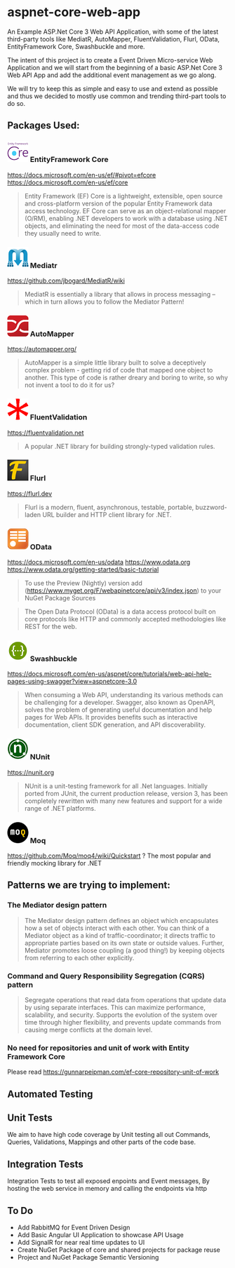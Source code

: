 # aspnet-core-web-app
An Example ASP.Net Core 3 Web API Application, with some of the latest third-party tools like MediatR, AutoMapper, FluentValidation, Flurl, OData, EntityFramework Core, Swashbuckle and more. 

The intent of this project is to create a Event Driven Micro-service Web Application and we will start from the beginning of a basic ASP.Net Core 3 Web API App and add the additional event management as we go along.

We will try to keep this as simple and easy to use and extend as possible and thus we decided to mostly use common and trending third-part tools to do so.

## Packages Used:

### ![EFCore](Docs/Images/EF-Core-icon.png) EntityFramework Core
https://docs.microsoft.com/en-us/ef/#pivot=efcore
https://docs.microsoft.com/en-us/ef/core
> Entity Framework (EF) Core is a lightweight, extensible, open source and cross-platform version of the popular Entity Framework data access technology.
EF Core can serve as an object-relational mapper (O/RM), enabling .NET developers to work with a database using .NET objects, and eliminating the need for most of the data-access code they usually need to write.

### ![MediatR](Docs/Images/MediatR-icon.png) Mediatr
https://github.com/jbogard/MediatR/wiki
> MediatR is essentially a library that allows in process messaging – which in turn allows you to follow the Mediator Pattern!

### ![AutoMapper](Docs/Images/AutoMapper-icon.png) AutoMapper
https://automapper.org/
> AutoMapper is a simple little library built to solve a deceptively complex problem - getting rid of code that mapped one object to another. This type of code is rather dreary and boring to write, so why not invent a tool to do it for us?

### ![FluentValidation](Docs/Images/FluentValidation-icon.png) FluentValidation
https://fluentvalidation.net
> A popular .NET library for building strongly-typed validation rules.

### ![Flurl](Docs/Images/Flurl-icon.png) Flurl
https://flurl.dev
> Flurl is a modern, fluent, asynchronous, testable, portable, buzzword-laden URL builder and HTTP client library for .NET.

### ![OData](Docs/Images/OData-icon.png) OData
https://docs.microsoft.com/en-us/odata
https://www.odata.org
https://www.odata.org/getting-started/basic-tutorial
> To use the Preview (Nightly) version add (https://www.myget.org/F/webapinetcore/api/v3/index.json) to your NuGet Package Sources

> The Open Data Protocol (OData) is a data access protocol built on core protocols like HTTP and commonly accepted methodologies like REST for the web.

### ![Swashbuckle](Docs/Images/Swashbuckle-icon.png) Swashbuckle 
https://docs.microsoft.com/en-us/aspnet/core/tutorials/web-api-help-pages-using-swagger?view=aspnetcore-3.0
> When consuming a Web API, understanding its various methods can be challenging for a developer. Swagger, also known as OpenAPI, solves the problem of generating useful documentation and help pages for Web APIs. It provides benefits such as interactive documentation, client SDK generation, and API discoverability.

### ![NUnit](Docs/Images/NUnit-icon.png) NUnit
https://nunit.org
> NUnit is a unit-testing framework for all .Net languages. Initially ported from JUnit, the current production release, version 3, has been completely rewritten with many new features and support for a wide range of .NET platforms.

### ![Moq](Docs/Images/Moq-icon.png) Moq
https://github.com/Moq/moq4/wiki/Quickstart
? The most popular and friendly mocking library for .NET


## Patterns we are trying to implement:

### The Mediator design pattern
> The Mediator design pattern defines an object which encapsulates how a set of objects interact with each other. 
> You can think of a Mediator object as a kind of traffic-coordinator; it directs traffic to appropriate parties based on its own state or outside values. Further, Mediator promotes loose coupling (a good thing!) by keeping objects from referring to each other explicitly.

### Command and Query Responsibility Segregation (CQRS) pattern
> Segregate operations that read data from operations that update data by using separate interfaces. This can maximize performance, scalability, and security. Supports the evolution of the system over time through higher flexibility, and prevents update commands from causing merge conflicts at the domain level.

### No need for repositories and unit of work with Entity Framework Core
Please read https://gunnarpeipman.com/ef-core-repository-unit-of-work

## Automated Testing 

## Unit Tests
We aim to have high code coverage by Unit testing all out Commands, Queries, Validations, Mappings and other parts of the code base. 

## Integration Tests
Integration Tests to test all exposed enpoints and Event messages, By hosting the web service in memory and calling the endpoints via http

## To Do

 - Add RabbitMQ for Event Driven Design
 - Add Basic Angular UI Application to showcase API Usage
 - Add SignalR for near real time updates to UI
 - Create NuGet Package of core and shared projects for package reuse
 - Project and NuGet Package Semantic Versioning
